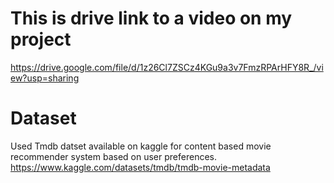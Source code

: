 # This is drive link to a video on my project
https://drive.google.com/file/d/1z26Cl7ZSCz4KGu9a3v7FmzRPArHFY8R_/view?usp=sharing

# Dataset 
Used Tmdb datset available on kaggle for content based movie recommender system based on user preferences.
https://www.kaggle.com/datasets/tmdb/tmdb-movie-metadata


